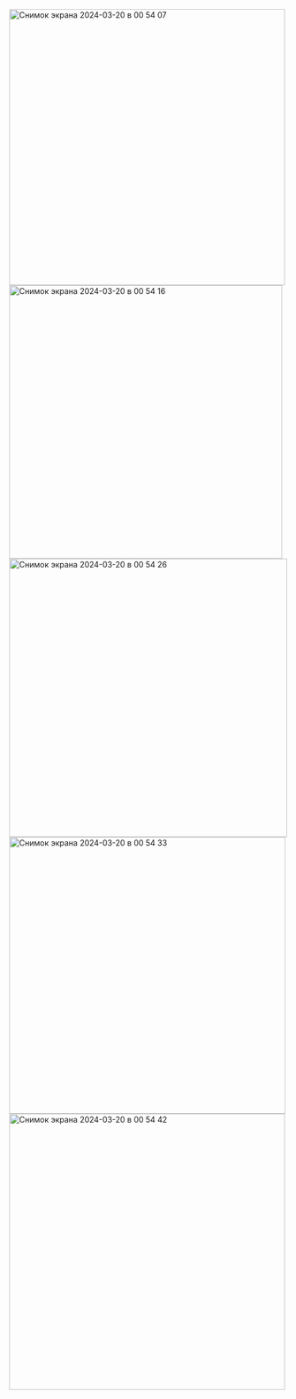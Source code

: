 <img width="499" alt="Снимок экрана 2024-03-20 в 00 54 07" src="https://github.com/GYBR1w/zadanie4/assets/49815054/5a2a6a8f-e4e4-40e2-aecc-9eb71be77c55">
<img width="494" alt="Снимок экрана 2024-03-20 в 00 54 16" src="https://github.com/GYBR1w/zadanie4/assets/49815054/644890b2-db27-4366-83b3-d44f0ba51257">
<img width="503" alt="Снимок экрана 2024-03-20 в 00 54 26" src="https://github.com/GYBR1w/zadanie4/assets/49815054/d6bd923e-9445-4dca-98f6-2b1e1ce416e7">
<img width="500" alt="Снимок экрана 2024-03-20 в 00 54 33" src="https://github.com/GYBR1w/zadanie4/assets/49815054/5e897798-4307-45a8-805a-4102ae4f1b0a">
<img width="499" alt="Снимок экрана 2024-03-20 в 00 54 42" src="https://github.com/GYBR1w/zadanie4/assets/49815054/73ee7314-c63f-4b24-97e3-e07ae863a8e5">
